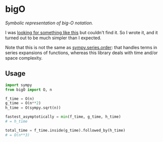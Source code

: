 # bigO

*Symbolic representation of big-O notation.*

I was [looking for something like this](http://stackoverflow.com/questions/14510216/is-there-a-library-for-programmatic-manipulation-of-big-o-complexities)
but couldn't find it.
So I wrote it, and it turned out to be much simpler than I expected.

Note that this is not the same as [sympy.series.order](http://docs.sympy.org/dev/modules/series.html#order-terms):
that handles terms in series expansions of functions, whereas this library deals with time and/or space complexity.

## Usage

```python
import sympy
from bigO import O, n

f_time = O(n)
g_time = O(n**2)
h_time = O(sympy.sqrt(n))

fastest_asymptotically = min(f_time, g_time, h_time)
# = h_time

total_time = f_time.inside(g_time).followed_by(h_time)
# = O(n**3)
```
